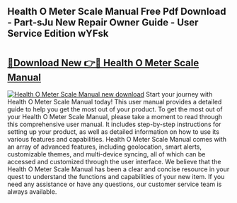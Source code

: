 ## Health O Meter Scale Manual Free Pdf Download - Part-sJu New Repair Owner Guide - User Service Edition wYFsk

# <h2><a href="http://bc16947.oget.top/?id=Health+O+Meter+Scale+Manual">🔗Download New 👉🔴 Health O Meter Scale Manual</a></h2>

[![Health O Meter Scale Manual new download](https://i.imgur.com/5g1atiW.png)](http://bc16947.oget.top/?id=Health+O+Meter+Scale+Manual)
Start your journey with Health O Meter Scale Manual today! This user manual provides a detailed guide to help you get the most out of your product. To get the most out of your Health O Meter Scale Manual, please take a moment to read through this comprehensive user manual. It includes step-by-step instructions for setting up your product, as well as detailed information on how to use its various features and capabilities. Health O Meter Scale Manual comes with an array of advanced features, including geolocation, smart alerts, customizable themes, and multi-device syncing, all of which can be accessed and customized through the user interface. We believe that the Health O Meter Scale Manual has been a clear and concise resource in your quest to understand the functions and capabilities of your new item. If you need any assistance or have any questions, our customer service team is always available.
